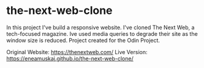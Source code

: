 # the-next-web-clone

In this project I've build a responsive website. I've cloned The Next Web, a tech-focused magazine.
Ive used media queries to degrade their site as the window size is reduced.
Project created for the Odin Project.

Original Website: https://thenextweb.com/
Live Version: https://eneamuskaj.github.io/the-next-web-clone/

